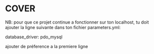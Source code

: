 COVER
=====

NB:
pour que ce projet continue a fonctionner sur ton localhost, tu doit ajouter la ligne 
suivante dans ton fichier parameters.yml:

database_driver: pdo_mysql 

ajouter de préference a la premiere ligne
